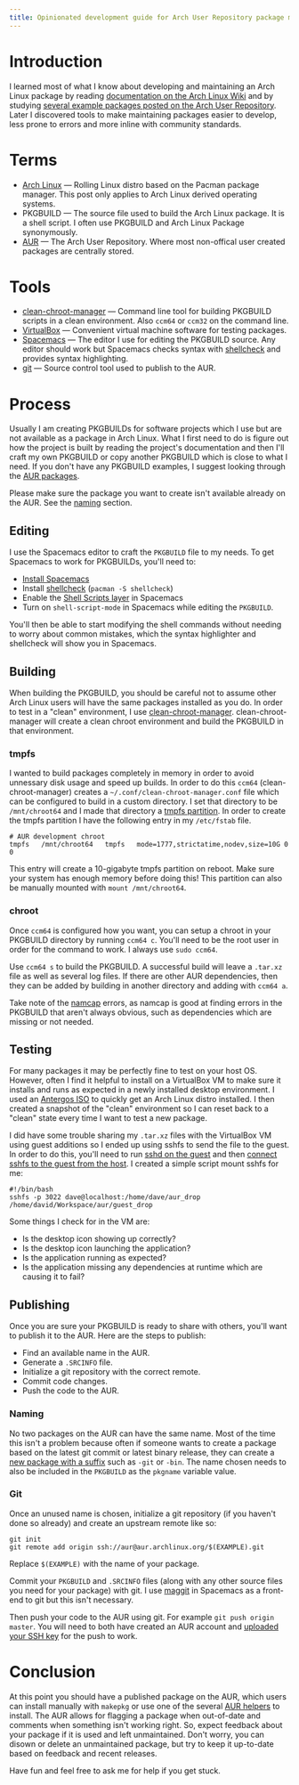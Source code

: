 ```yaml
---
title: Opinionated development guide for Arch User Repository package maintainers
---
```


# Introduction

I learned most of what I know about developing and maintaining an Arch Linux package by reading [documentation on the Arch Linux Wiki](https://wiki.archlinux.org/index.php/Creating_packages) and by studying [several example packages posted on the Arch User Repository](https://aur.archlinux.org/packages/). Later I discovered tools to make maintaining packages easier to develop, less prone to errors and more inline with community standards.

# Terms

- [Arch Linux](https://www.archlinux.org/) — Rolling Linux distro based on the Pacman package manager. This post only applies to Arch Linux derived operating systems.
- PKGBUILD — The source file used to build the Arch Linux package. It is a shell script. I often use PKGBUILD and Arch Linux Package synonymously.
- [AUR](https://aur.archlinux.org/) — The Arch User Repository. Where most non-offical user created packages are centrally stored.

# Tools

- [clean-chroot-manager](https://aur.archlinux.org/packages/clean-chroot-manager/) — Command line tool for building PKGBUILD scripts in a clean environment. Also `ccm64` or `ccm32` on the command line.
- [VirtualBox](https://wiki.archlinux.org/index.php/VirtualBox) — Convenient virtual machine software for testing packages.
- [Spacemacs](https://wiki.archlinux.org/index.php/Spacemacs) — The editor I use for editing the PKGBUILD source. Any editor should work but Spacemacs checks syntax with [shellcheck](https://www.archlinux.org/packages/community/x86_64/shellcheck/) and provides syntax highlighting.
- [git](https://wiki.archlinux.org/index.php/Git) — Source control tool used to publish to the AUR.

# Process

Usually I am creating PKGBUILDs for software projects which I use but are not available as a package in Arch Linux. What I first need to do is figure out how the project is built by reading the project's documentation and then I'll craft my own PKGBUILD or copy another PKGBUILD which is close to what I need. If you don't have any PKGBUILD examples, I suggest looking through the [AUR packages](https://aur.archlinux.org/packages/).

Please make sure the package you want to create isn't available already on the AUR. See the [naming](#naming) section.

## Editing

I use the Spacemacs editor to craft the `PKGBUILD` file to my needs. To get Spacemacs to work for PKGBUILDs, you'll need to:

  - [Install Spacemacs](https://wiki.archlinux.org/index.php/Spacemacs#Install_Emacs)
  - Install [shellcheck](https://www.archlinux.org/packages/community/x86_64/shellcheck/) (`pacman -S shellcheck`)
  - Enable the [Shell Scripts layer](http://develop.spacemacs.org/layers/+lang/shell-scripts/README.html) in Spacemacs
  - Turn on `shell-script-mode` in Spacemacs while editing the `PKGBUILD`.
  
You'll then be able to start modifying the shell commands without needing to worry about common mistakes, which the syntax highlighter and shellcheck will show you in Spacemacs.

## Building

When building the PKGBUILD, you should be careful not to assume other Arch Linux users will have the same packages installed as you do. In order to test in a "clean" environment, I use [clean-chroot-manager](https://aur.archlinux.org/packages/clean-chroot-manager/). clean-chroot-manager will create a clean chroot environment and build the PKGBUILD in that environment.

### tmpfs

I wanted to build packages completely in memory in order to avoid unnessary disk usage and speed up builds. In order to do this `ccm64` (clean-chroot-manager) creates a `~/.conf/clean-chroot-manager.conf` file which can be configured to build in a custom directory. I set that directory to be `/mnt/chroot64` and I made that directory a [tmpfs partition](https://wiki.archlinux.org/index.php/Tmpfs). In order to create the tmpfs partition I have the following entry in my `/etc/fstab` file.

```
# AUR development chroot
tmpfs	/mnt/chroot64	tmpfs	mode=1777,strictatime,nodev,size=10G 0 0
```

This entry will create a 10-gigabyte tmpfs partition on reboot. Make sure your system has enough memory before doing this! This partition can also be manually mounted with `mount /mnt/chroot64`.

### chroot

Once `ccm64` is configured how you want, you can setup a chroot in your PKGBUILD directory by running `ccm64 c`. You'll need to be the root user in order for the command to work. I always use `sudo ccm64`.

Use `ccm64 s` to build the PKGBUILD. A successful build will leave a `.tar.xz` file as well as several log files. If there are other AUR dependencies, then they can be added by building in another directory and adding with `ccm64 a`.

Take note of the [namcap](https://wiki.archlinux.org/index.php/Namcap) errors, as namcap is good at finding errors in the PKGBUILD that aren't always obvious, such as dependencies which are missing or not needed.

## Testing

For many packages it may be perfectly fine to test on your host OS. However, often I find it helpful to install on a VirtualBox VM to make sure it installs and runs as expected in a newly installed desktop environment. I used an [Antergos ISO](https://antergos.com/try-it/) to quickly get an Arch Linux distro installed. I then created a snapshot of the "clean" environment so I can reset back to a "clean" state every time I want to test a new package.

I did have some trouble sharing my `.tar.xz` files with the VirtualBox VM using guest additions so I ended up using sshfs to send the file to the guest. In order to do this, you'll need to run [sshd on the guest](https://wiki.archlinux.org/index.php/OpenSSH#Daemon_management) and then [connect sshfs to the guest from the host](https://wiki.archlinux.org/index.php/SSHFS#Mounting). I created a simple script mount sshfs for me:

```
#!/bin/bash
sshfs -p 3022 dave@localhost:/home/dave/aur_drop /home/david/Workspace/aur/guest_drop

```

Some things I check for in the VM are:

- Is the desktop icon showing up correctly?
- Is the desktop icon launching the application?
- Is the application running as expected?
- Is the application missing any dependencies at runtime which are causing it to fail?

## Publishing

Once you are sure your PKGBUILD is ready to share with others, you'll want to publish it to the AUR. Here are the steps to publish:

- Find an available name in the AUR.
- Generate a `.SRCINFO` file.
- Initialize a git repository with the correct remote.
- Commit code changes.
- Push the code to the AUR.

### Naming

No two packages on the AUR can have the same name. Most of the time this isn't a problem because often if someone wants to create a package based on the latest git commit or latest binary release, they can create a [new package with a suffix](https://wiki.archlinux.org/index.php/Arch_User_Repository#What_is_the_difference_between_foo_and_foo-git_packages?) such as `-git` or `-bin`. The name chosen needs to also be included in the `PKGBUILD` as the `pkgname` variable value.

### Git

Once an unused name is chosen, initialize a git repository (if you haven't done so already) and create an upstream remote like so:

```
git init
git remote add origin ssh://aur@aur.archlinux.org/$(EXAMPLE).git
```

Replace `$(EXAMPLE)` with the name of your package.

Commit your `PKGBUILD` and `.SRCINFO` files (along with any other source files you need for your package) with git. I use [maggit](https://www.emacswiki.org/emacs/Magit) in Spacemacs as a front-end to git but this isn't necessary.

Then push your code to the AUR using git. For example `git push origin master`. You will need to both have created an AUR account and [uploaded your SSH key](https://wiki.archlinux.org/index.php/Arch_User_Repository#Authentication) for the push to work.

# Conclusion

At this point you should have a published package on the AUR, which users can install manually with `makepkg` or use one of the several [AUR helpers](https://wiki.archlinux.org/index.php/AUR_helpers) to install. The AUR allows for flagging a package when out-of-date and comments when something isn't working right. So, expect feedback about your package if it is used and left unmaintained. Don't worry, you can disown or delete an unmaintained package, but try to keep it up-to-date based on feedback and recent releases.

Have fun and feel free to ask me for help if you get stuck.
